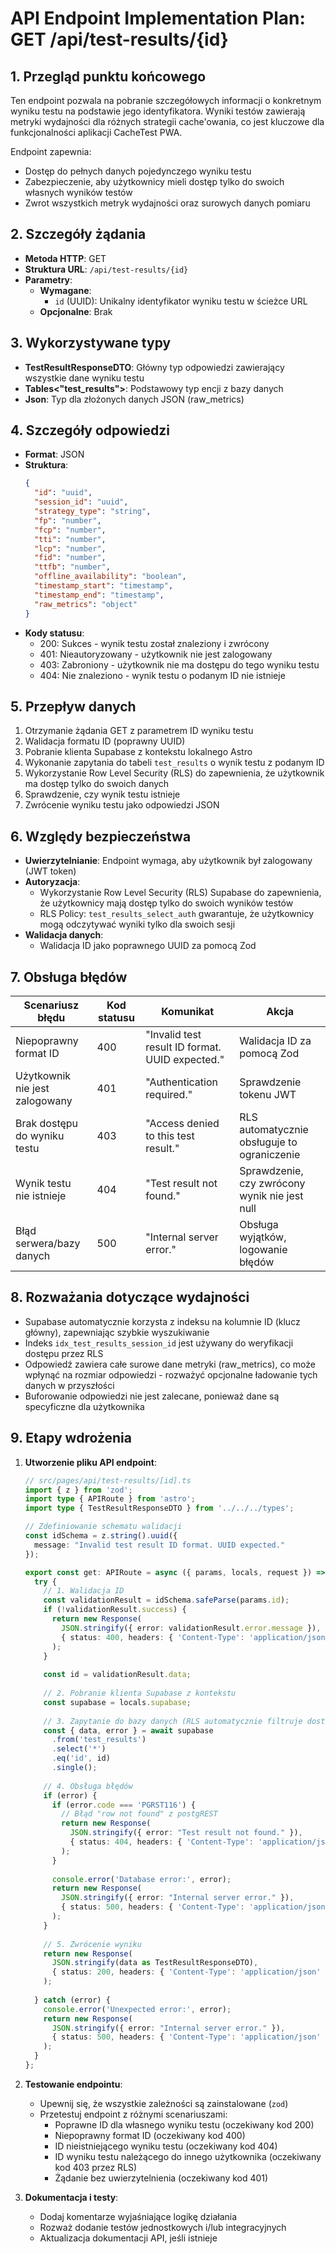 # API Endpoint Implementation Plan: GET /api/test-results/{id}

## 1. Przegląd punktu końcowego

Ten endpoint pozwala na pobranie szczegółowych informacji o konkretnym wyniku testu na podstawie jego identyfikatora. Wyniki testów zawierają metryki wydajności dla różnych strategii cache'owania, co jest kluczowe dla funkcjonalności aplikacji CacheTest PWA.

Endpoint zapewnia:
- Dostęp do pełnych danych pojedynczego wyniku testu
- Zabezpieczenie, aby użytkownicy mieli dostęp tylko do swoich własnych wyników testów
- Zwrot wszystkich metryk wydajności oraz surowych danych pomiaru

## 2. Szczegóły żądania

- **Metoda HTTP**: GET
- **Struktura URL**: `/api/test-results/{id}`
- **Parametry**:
  - **Wymagane**: 
    - `id` (UUID): Unikalny identyfikator wyniku testu w ścieżce URL
  - **Opcjonalne**: Brak

## 3. Wykorzystywane typy

- **TestResultResponseDTO**: Główny typ odpowiedzi zawierający wszystkie dane wyniku testu
- **Tables\<"test_results"\>**: Podstawowy typ encji z bazy danych
- **Json**: Typ dla złożonych danych JSON (raw_metrics)

## 4. Szczegóły odpowiedzi

- **Format**: JSON
- **Struktura**:
  ```json
  {
    "id": "uuid",
    "session_id": "uuid",
    "strategy_type": "string",
    "fp": "number",
    "fcp": "number",
    "tti": "number",
    "lcp": "number",
    "fid": "number",
    "ttfb": "number",
    "offline_availability": "boolean",
    "timestamp_start": "timestamp",
    "timestamp_end": "timestamp",
    "raw_metrics": "object"
  }
  ```
- **Kody statusu**:
  - 200: Sukces - wynik testu został znaleziony i zwrócony
  - 401: Nieautoryzowany - użytkownik nie jest zalogowany
  - 403: Zabroniony - użytkownik nie ma dostępu do tego wyniku testu
  - 404: Nie znaleziono - wynik testu o podanym ID nie istnieje

## 5. Przepływ danych

1. Otrzymanie żądania GET z parametrem ID wyniku testu
2. Walidacja formatu ID (poprawny UUID)
3. Pobranie klienta Supabase z kontekstu lokalnego Astro
4. Wykonanie zapytania do tabeli `test_results` o wynik testu z podanym ID
5. Wykorzystanie Row Level Security (RLS) do zapewnienia, że użytkownik ma dostęp tylko do swoich danych
6. Sprawdzenie, czy wynik testu istnieje
7. Zwrócenie wyniku testu jako odpowiedzi JSON

## 6. Względy bezpieczeństwa

- **Uwierzytelnianie**: Endpoint wymaga, aby użytkownik był zalogowany (JWT token)
- **Autoryzacja**: 
  - Wykorzystanie Row Level Security (RLS) Supabase do zapewnienia, że użytkownicy mają dostęp tylko do swoich wyników testów
  - RLS Policy: `test_results_select_auth` gwarantuje, że użytkownicy mogą odczytywać wyniki tylko dla swoich sesji
- **Walidacja danych**: 
  - Walidacja ID jako poprawnego UUID za pomocą Zod

## 7. Obsługa błędów

| Scenariusz błędu | Kod statusu | Komunikat | Akcja |
|------------------|-------------|-----------|-------|
| Niepoprawny format ID | 400 | "Invalid test result ID format. UUID expected." | Walidacja ID za pomocą Zod |
| Użytkownik nie jest zalogowany | 401 | "Authentication required." | Sprawdzenie tokenu JWT |
| Brak dostępu do wyniku testu | 403 | "Access denied to this test result." | RLS automatycznie obsługuje to ograniczenie |
| Wynik testu nie istnieje | 404 | "Test result not found." | Sprawdzenie, czy zwrócony wynik nie jest null |
| Błąd serwera/bazy danych | 500 | "Internal server error." | Obsługa wyjątków, logowanie błędów |

## 8. Rozważania dotyczące wydajności

- Supabase automatycznie korzysta z indeksu na kolumnie ID (klucz główny), zapewniając szybkie wyszukiwanie
- Indeks `idx_test_results_session_id` jest używany do weryfikacji dostępu przez RLS
- Odpowiedź zawiera całe surowe dane metryki (raw_metrics), co może wpłynąć na rozmiar odpowiedzi - rozważyć opcjonalne ładowanie tych danych w przyszłości
- Buforowanie odpowiedzi nie jest zalecane, ponieważ dane są specyficzne dla użytkownika

## 9. Etapy wdrożenia

1. **Utworzenie pliku API endpoint**:
   ```typescript
   // src/pages/api/test-results/[id].ts
   import { z } from 'zod';
   import type { APIRoute } from 'astro';
   import type { TestResultResponseDTO } from '../../../types';
   
   // Zdefiniowanie schematu walidacji
   const idSchema = z.string().uuid({
     message: "Invalid test result ID format. UUID expected."
   });
   
   export const get: APIRoute = async ({ params, locals, request }) => {
     try {
       // 1. Walidacja ID
       const validationResult = idSchema.safeParse(params.id);
       if (!validationResult.success) {
         return new Response(
           JSON.stringify({ error: validationResult.error.message }),
           { status: 400, headers: { 'Content-Type': 'application/json' } }
         );
       }
       
       const id = validationResult.data;
       
       // 2. Pobranie klienta Supabase z kontekstu
       const supabase = locals.supabase;
       
       // 3. Zapytanie do bazy danych (RLS automatycznie filtruje dostęp)
       const { data, error } = await supabase
         .from('test_results')
         .select('*')
         .eq('id', id)
         .single();
       
       // 4. Obsługa błędów
       if (error) {
         if (error.code === 'PGRST116') {
           // Błąd "row not found" z postgREST
           return new Response(
             JSON.stringify({ error: "Test result not found." }),
             { status: 404, headers: { 'Content-Type': 'application/json' } }
           );
         }
         
         console.error('Database error:', error);
         return new Response(
           JSON.stringify({ error: "Internal server error." }),
           { status: 500, headers: { 'Content-Type': 'application/json' } }
         );
       }
       
       // 5. Zwrócenie wyniku
       return new Response(
         JSON.stringify(data as TestResultResponseDTO),
         { status: 200, headers: { 'Content-Type': 'application/json' } }
       );
       
     } catch (error) {
       console.error('Unexpected error:', error);
       return new Response(
         JSON.stringify({ error: "Internal server error." }),
         { status: 500, headers: { 'Content-Type': 'application/json' } }
       );
     }
   };
   ```

2. **Testowanie endpointu**:
   - Upewnij się, że wszystkie zależności są zainstalowane (`zod`)
   - Przetestuj endpoint z różnymi scenariuszami:
     - Poprawne ID dla własnego wyniku testu (oczekiwany kod 200)
     - Niepoprawny format ID (oczekiwany kod 400)
     - ID nieistniejącego wyniku testu (oczekiwany kod 404)
     - ID wyniku testu należącego do innego użytkownika (oczekiwany kod 403 przez RLS)
     - Żądanie bez uwierzytelnienia (oczekiwany kod 401)

3. **Dokumentacja i testy**:
   - Dodaj komentarze wyjaśniające logikę działania
   - Rozważ dodanie testów jednostkowych i/lub integracyjnych
   - Aktualizacja dokumentacji API, jeśli istnieje 